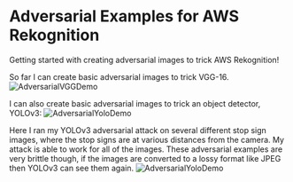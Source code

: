 # Adversarial Examples for AWS Rekognition
Getting started with creating adversarial images to trick AWS Rekognition!

So far I can create basic adversarial images to trick VGG-16.
![AdversarialVGGDemo](/vgg_experiments/demo.gif)


I can also create basic adversarial images to trick an object detector, YOLOv3:
![AdversarialYoloDemo](/yolo-v3-adversarial/demo.gif)

Here I ran my YOLOv3 adversarial attack on several different stop sign images, where the stop signs are at various distances from the camera. My attack is able to work for all of the images. These adversarial examples are very brittle though, if the images are converted to a lossy format like JPEG then YOLOv3 can see them again.
![AdversarialYoloDemo](/yolo-v3-adversarial/stop-sign-adversarial-demo.gif)
